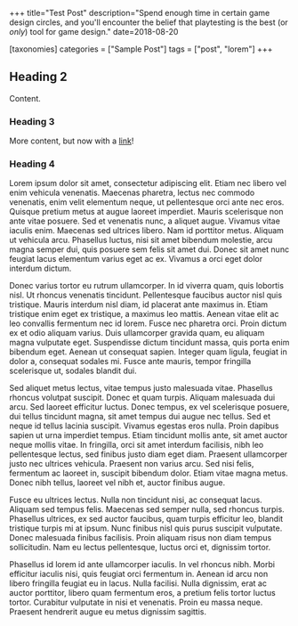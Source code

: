 +++
title="Test Post"
description="Spend enough time in certain game design circles, and you'll encounter the belief that playtesting is the best (or *only*) tool for game design."
date=2018-08-20

[taxonomies]
categories = ["Sample Post"]
tags = ["post", "lorem"]
+++

## Heading 2

Content.

### Heading 3

More content, but now with a [link](http://example.com/)!

### Heading 4

Lorem ipsum dolor sit amet, consectetur adipiscing elit. Etiam nec libero vel enim vehicula venenatis. Maecenas pharetra, lectus nec commodo venenatis, enim velit elementum neque, ut pellentesque orci ante nec eros. Quisque pretium metus at augue laoreet imperdiet. Mauris scelerisque non ante vitae posuere. Sed et venenatis nunc, a aliquet augue. Vivamus vitae iaculis enim. Maecenas sed ultrices libero. Nam id porttitor metus. Aliquam ut vehicula arcu. Phasellus luctus, nisi sit amet bibendum molestie, arcu magna semper dui, quis posuere sem felis sit amet dui. Donec sit amet nunc feugiat lacus elementum varius eget ac ex. Vivamus a orci eget dolor interdum dictum.

Donec varius tortor eu rutrum ullamcorper. In id viverra quam, quis lobortis nisl. Ut rhoncus venenatis tincidunt. Pellentesque faucibus auctor nisl quis tristique. Mauris interdum nisl diam, id placerat ante maximus in. Etiam tristique enim eget ex tristique, a maximus leo mattis. Aenean vitae elit ac leo convallis fermentum nec id lorem. Fusce nec pharetra orci. Proin dictum ex et odio aliquam varius. Duis ullamcorper gravida quam, eu aliquam magna vulputate eget. Suspendisse dictum tincidunt massa, quis porta enim bibendum eget. Aenean ut consequat sapien. Integer quam ligula, feugiat in dolor a, consequat sodales mi. Fusce ante mauris, tempor fringilla scelerisque ut, sodales blandit dui.

Sed aliquet metus lectus, vitae tempus justo malesuada vitae. Phasellus rhoncus volutpat suscipit. Donec et quam turpis. Aliquam malesuada dui arcu. Sed laoreet efficitur luctus. Donec tempus, ex vel scelerisque posuere, dui tellus tincidunt magna, sit amet tempus dui augue nec tellus. Sed et neque id tellus lacinia suscipit. Vivamus egestas eros nulla. Proin dapibus sapien ut urna imperdiet tempus. Etiam tincidunt mollis ante, sit amet auctor neque mollis vitae. In fringilla, orci sit amet interdum facilisis, nibh leo pellentesque lectus, sed finibus justo diam eget diam. Praesent ullamcorper justo nec ultrices vehicula. Praesent non varius arcu. Sed nisi felis, fermentum ac laoreet in, suscipit bibendum dolor. Etiam vitae magna metus. Donec nibh tellus, laoreet vel nibh et, auctor finibus augue.

Fusce eu ultrices lectus. Nulla non tincidunt nisi, ac consequat lacus. Aliquam sed tempus felis. Maecenas sed semper nulla, sed rhoncus turpis. Phasellus ultrices, ex sed auctor faucibus, quam turpis efficitur leo, blandit tristique turpis mi at ipsum. Nunc finibus nisl quis purus suscipit vulputate. Donec malesuada finibus facilisis. Proin aliquam risus non diam tempus sollicitudin. Nam eu lectus pellentesque, luctus orci et, dignissim tortor.

Phasellus id lorem id ante ullamcorper iaculis. In vel rhoncus nibh. Morbi efficitur iaculis nisi, quis feugiat orci fermentum in. Aenean id arcu non libero fringilla feugiat eu in lacus. Nulla facilisi. Nulla dignissim, erat ac auctor porttitor, libero quam fermentum eros, a pretium felis tortor luctus tortor. Curabitur vulputate in nisi et venenatis. Proin eu massa neque. Praesent hendrerit augue eu metus dignissim sagittis.
